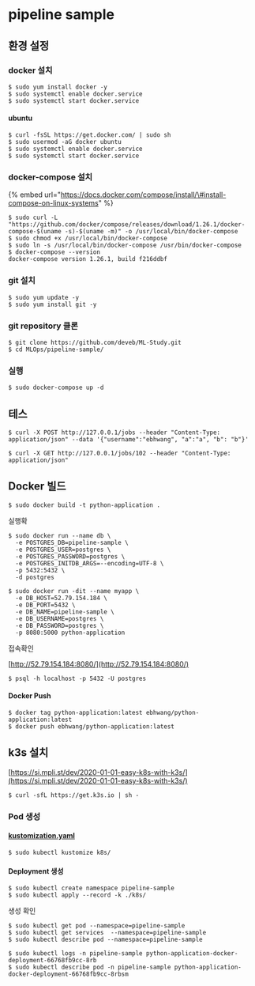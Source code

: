 # pipeline sample

## 환경 설정

### docker 설치

```text
$ sudo yum install docker -y
$ sudo systemctl enable docker.service
$ sudo systemctl start docker.service
```

#### ubuntu

```text
$ curl -fsSL https://get.docker.com/ | sudo sh
$ sudo usermod -aG docker ubuntu
$ sudo systemctl enable docker.service
$ sudo systemctl start docker.service
```

### docker-compose 설치

{% embed url="https://docs.docker.com/compose/install/\#install-compose-on-linux-systems" %}

```text
$ sudo curl -L "https://github.com/docker/compose/releases/download/1.26.1/docker-compose-$(uname -s)-$(uname -m)" -o /usr/local/bin/docker-compose
$ sudo chmod +x /usr/local/bin/docker-compose
$ sudo ln -s /usr/local/bin/docker-compose /usr/bin/docker-compose
$ docker-compose --version
docker-compose version 1.26.1, build f216ddbf
```

### git 설치

```text
$ sudo yum update -y
$ sudo yum install git -y
```

### git repository 클론

```text
$ git clone https://github.com/deveb/ML-Study.git
$ cd MLOps/pipeline-sample/
```

### 실행

```text
$ sudo docker-compose up -d
```

## 테스

```text
$ curl -X POST http://127.0.0.1/jobs --header "Content-Type: application/json" --data '{"username":"ebhwang", "a":"a", "b": "b"}'
```

```text
$ curl -X GET http://127.0.0.1/jobs/102 --header "Content-Type: application/json"
```

## Docker 빌드

```
$ sudo docker build -t python-application .
```

실행확

```text
$ sudo docker run --name db \
  -e POSTGRES_DB=pipeline-sample \
  -e POSTGRES_USER=postgres \
  -e POSTGRES_PASSWORD=postgres \
  -e POSTGRES_INITDB_ARGS=--encoding=UTF-8 \
  -p 5432:5432 \
  -d postgres

$ sudo docker run -dit --name myapp \
  -e DB_HOST=52.79.154.184 \
  -e DB_PORT=5432 \
  -e DB_NAME=pipeline-sample \
  -e DB_USERNAME=postgres \
  -e DB_PASSWORD=postgres \
  -p 8080:5000 python-application

```

접속확인

[http://52.79.154.184:8080/](http://52.79.154.184:8080/)

```text
$ psql -h localhost -p 5432 -U postgres
```

#### Docker Push

```text
$ docker tag python-application:latest ebhwang/python-application:latest
$ docker push ebhwang/python-application:latest
```

## k3s 설치

[https://si.mpli.st/dev/2020-01-01-easy-k8s-with-k3s/](https://si.mpli.st/dev/2020-01-01-easy-k8s-with-k3s/)

```text
$ curl -sfL https://get.k3s.io | sh -
```

### Pod 생성

#### [kustomization.yaml](https://kubernetes.io/ko/docs/tasks/manage-kubernetes-objects/kustomization/#%EA%B5%AC%EC%84%B1)

```text
$ sudo kubectl kustomize k8s/
```

#### Deployment 생성

```text
$ sudo kubectl create namespace pipeline-sample
$ sudo kubectl apply --record -k ./k8s/
```

생성 확인

```text
$ sudo kubectl get pod --namespace=pipeline-sample
$ sudo kubectl get services  --namespace=pipeline-sample
$ sudo kubectl describe pod --namespace=pipeline-sample
```

```text
$ sudo kubectl logs -n pipeline-sample python-application-docker-deployment-66768fb9cc-8rb
$ sudo kubectl describe pod -n pipeline-sample python-application-docker-deployment-66768fb9cc-8rbsm
```

